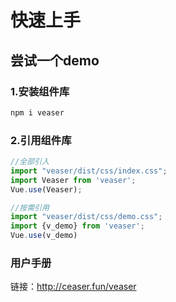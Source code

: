 ﻿# 快速上手

## 尝试一个demo

### 1.安装组件库
```bash
npm i veaser

```
### 2.引用组件库
```javascript
//全部引入
import "veaser/dist/css/index.css";
import Veaser from 'veaser';
Vue.use(Veaser);

//按需引用
import "veaser/dist/css/demo.css";
import {v_demo} from 'veaser';
Vue.use(v_demo)

```

### 用户手册
链接：http://ceaser.fun/veaser
